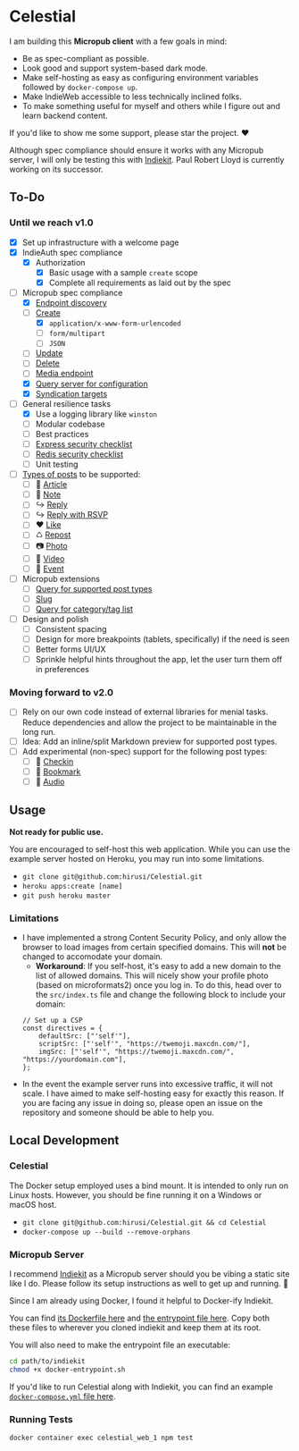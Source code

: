 # Celestial

I am building this __Micropub client__ with a few goals in mind:

- Be as spec-compliant as possible.
- Look good and support system-based dark mode.
- Make self-hosting as easy as configuring environment variables followed by `docker-compose up`.
- Make IndieWeb accessible to less technically inclined folks.
- To make something useful for myself and others while I figure out and learn backend content.

If you'd like to show me some support, please star the project. ♥

Although spec compliance should ensure it works with any Micropub server, I will only be testing this with [Indiekit](https://github.com/getindiekit/indiekit/ "indiekit"). Paul Robert Lloyd is currently working on its successor.

## To-Do

### Until we reach v1.0

- [x] Set up infrastructure with a welcome page
- [x] IndieAuth spec compliance
    - [x] Authorization
        - [x] Basic usage with a sample `create` scope
        - [x] Complete all requirements as laid out by the spec
- [ ] Micropub spec compliance
    - [x] [Endpoint discovery](https://www.w3.org/TR/micropub/#endpoint-discovery)
    - [ ] [Create](https://www.w3.org/TR/micropub/#create)
        - [x] `application/x-www-form-urlencoded`
        - [ ] `form/multipart`
        - [ ] `JSON`
    - [ ] [Update](https://www.w3.org/TR/micropub/#create)
    - [ ] [Delete](https://www.w3.org/TR/micropub/#create)
    - [ ] [Media endpoint](https://www.w3.org/TR/micropub/#media-endpoint)
    - [x] [Query server for configuration](https://www.w3.org/TR/micropub/#configuration)
    - [x] [Syndication targets](https://www.w3.org/TR/micropub/#syndication-targets)
- [ ] General resilience tasks
    - [x] Use a logging library like `winston`
    - [ ] Modular codebase
    - [ ] Best practices
    - [ ] [Express security checklist](https://expressjs.com/en/advanced/best-practice-security.html)
    - [ ] [Redis security checklist](https://redis.io/topics/security)
    - [ ] Unit testing
- [ ] [Types of posts](https://indieweb.org/posts#Types_of_Posts) to be supported:
    - [ ] 📄 [Article](https://indieweb.org/article)
    - [ ] 📔 [Note](https://indieweb.org/note)
    - [ ] ↪ [Reply](https://indieweb.org/reply)
    - [ ] ↪ [Reply with RSVP](https://indieweb.org/rsvp)
    - [ ] ♥ [Like](https://indieweb.org/like)
    - [ ] ♺ [Repost](https://indieweb.org/repost)
    - [ ] 📷 [Photo](https://indieweb.org/photo)
    - [ ] 🎥 [Video](https://indieweb.org/video)
    - [ ] 📅 [Event](https://indieweb.org/event)
- [ ] Micropub extensions
    - [ ] [Query for supported post types](https://indieweb.org/Micropub-extensions#Query_for_Supported_Vocabulary)
    - [ ] [Slug](https://indieweb.org/Micropub-extensions#Slug)
    - [ ] [Query for category/tag list](https://indieweb.org/Micropub-extensions#Query_for_Category.2FTag_List)
- [ ] Design and polish
    - [ ] Consistent spacing
    - [ ] Design for more breakpoints (tablets, specifically) if the need is seen
    - [ ] Better forms UI/UX
    - [ ] Sprinkle helpful hints throughout the app, let the user turn them off in preferences

### Moving forward to v2.0

- [ ] Rely on our own code instead of external libraries for menial tasks. Reduce dependencies and allow the project to be maintainable in the long run.
- [ ] Idea: Add an inline/split Markdown preview for supported post types.
- [ ] Add experimental (non-spec) support for the following post types:
    - [ ] 🚩 [Checkin](https://indieweb.org/checkin)
    - [ ] 🔖 [Bookmark](https://indieweb.org/bookmark)
    - [ ] 🎤 [Audio](https://indieweb.org/audio)

## Usage

__Not ready for public use.__

You are encouraged to self-host this web application. While you can use the example server hosted on Heroku, you may run into some limitations.

* `git clone git@github.com:hirusi/Celestial.git`
* `heroku apps:create [name]`
* `git push heroku master`

### Limitations

* I have implemented a strong Content Security Policy, and only allow the browser to load images from certain specified domains. This will **not** be changed to accomodate your domain.
    * **Workaround**: If you self-host, it's easy to add a new domain to the list of allowed domains. This will nicely show your profile photo (based on microformats2) once you log in. To do this, head over to the `src/index.ts` file and change the following block to include your domain:
    ```
    // Set up a CSP
    const directives = {
        defaultSrc: ["'self'"],
        scriptSrc: ["'self'", "https://twemoji.maxcdn.com/"],
        imgSrc: ["'self'", "https://twemoji.maxcdn.com/", "https://yourdomain.com"],
    };
    ```
* In the event the example server runs into excessive traffic, it will not scale. I have aimed to make self-hosting easy for exactly this reason. If you are facing any issue in doing so, please open an issue on the repository and someone should be able to help you.

## Local Development

### Celestial

The Docker setup employed uses a bind mount. It is intended to only run on Linux hosts. However, you should be fine running it on a Windows or macOS host.

* `git clone git@github.com:hirusi/Celestial.git && cd Celestial`
* `docker-compose up --build --remove-orphans`

### Micropub Server

I recommend [Indiekit](https://github.com/getindiekit/indiekit/) as a Micropub server should you be vibing a static site like I do. Please follow its setup instructions as well to get up and running. 🙂

Since I am already using Docker, I found it helpful to Docker-ify Indiekit.

You can find [its Dockerfile here](docs/reference/indiekit/Dockerfile) and [the entrypoint file here](docs/reference/indiekit/docker-entrypoint.sh). Copy both these files to wherever you cloned indiekit and keep them at its root.

You will also need to make the entrypoint file an executable:

```bash
cd path/to/indiekit
chmod +x docker-entrypoint.sh
```

If you'd like to run Celestial along with Indiekit, you can find an example [`docker-compose.yml` file here](docs/reference/indiekit/docker-compose.yml).

### Running Tests

```
docker container exec celestial_web_1 npm test
```
